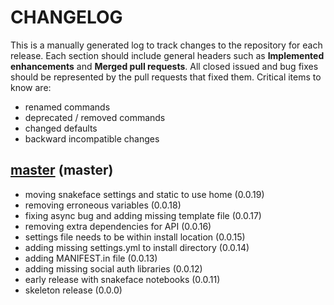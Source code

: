 # CHANGELOG

This is a manually generated log to track changes to the repository for each release. 
Each section should include general headers such as **Implemented enhancements** 
and **Merged pull requests**. All closed issued and bug fixes should be 
represented by the pull requests that fixed them. Critical items to know are:

 - renamed commands
 - deprecated / removed commands
 - changed defaults
 - backward incompatible changes


## [master](https://github.com/snakemake/snakeface/tree/main) (master)
 - moving snakeface settings and static to use home (0.0.19)
 - removing erroneous variables (0.0.18)
 - fixing async bug and adding missing template file (0.0.17)
 - removing extra dependencies for API (0.0.16)
 - settings file needs to be within install location (0.0.15)
 - adding missing settings.yml to install directory (0.0.14)
 - adding MANIFEST.in file (0.0.13)
 - adding missing social auth libraries (0.0.12)
 - early release with snakeface notebooks (0.0.11)
 - skeleton release (0.0.0)
